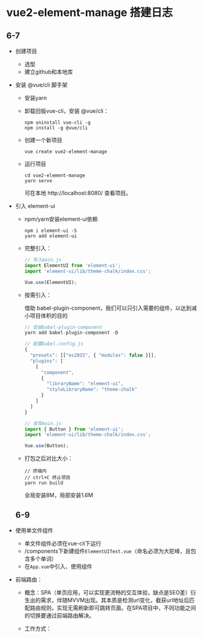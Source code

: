 # vue2-element-manage 搭建日志
## 6-7

- 创建项目

  - 选型
  - 建立github和本地库

- 安装 @vue/cli 脚手架

  - 安装yarn

  - 卸载旧版vue-cli，安装 @vue/cli：

    ```
    npm uninstall vue-cli -g
    npm install -g @vue/cli
    ```

  - 创建一个新项目

    ```
    vue create vue2-element-manage
    ```

  - 运行项目

    ```
    cd vue2-element-manage
    yarn serve
    ```

    可在本地 http://localhost:8080/ 查看项目。

- 引入 element-ui 
  
  - npm/yarn安装element-ui依赖
  
    ```
    npm i element-ui -S
    yarn add element-ui
    ```
  
  - 完整引入：
  
    ```js
    // 写入main.js
    import ElementUI from 'element-ui';
    import 'element-ui/lib/theme-chalk/index.css';
    
    Vue.use(ElementUI);
    ```
  
  - 按需引入：
  
    借助 babel-plugin-component，我们可以只引入需要的组件，以达到减小项目体积的目的
  
    ```js
    // 安装babel-plugin-component
    yarn add babel-plugin-component -D
    ```
  
    ```js
    // 配置babel.config.js
    {
      "presets": [["es2015", { "modules": false }]],
      "plugins": [
        [
          "component",
          {
            "libraryName": "element-ui",
            "styleLibraryName": "theme-chalk"
          }
        ]
      ]
    }
    ```
  
    ```js
    // 改写main.js
    import { Button } from 'element-ui';
    import 'element-ui/lib/theme-chalk/index.css';
    
    Vue.use(Button);
    ```
  
  - 打包之后对比大小：
  
    ```
    // 终端内
    // ctrl+C 终止项目
    yarn run build
    ```
  
    全局安装8M，局部安装1.6M
  
  ## 6-9
  
- 使用单文件组件

  - 单文件组件必须在vue-cli下运行
  - /components下新建组件`ElementUITest.vue`（命名必须为大驼峰，且包含多个单词）
  - 在`App.vue`中引入、使用组件

- 前端路由：

  - 概念：SPA（单页应用，可以实现更流畅的交互体验，缺点是SEO差）衍生出的需求，伴随MVVM出现。其本质是检测url变化，截获url地址后匹配路由规则，实现无需刷新即可跳转页面。在SPA项目中，不同功能之间的切换要通过前端路由解决。

  - 工作方式：